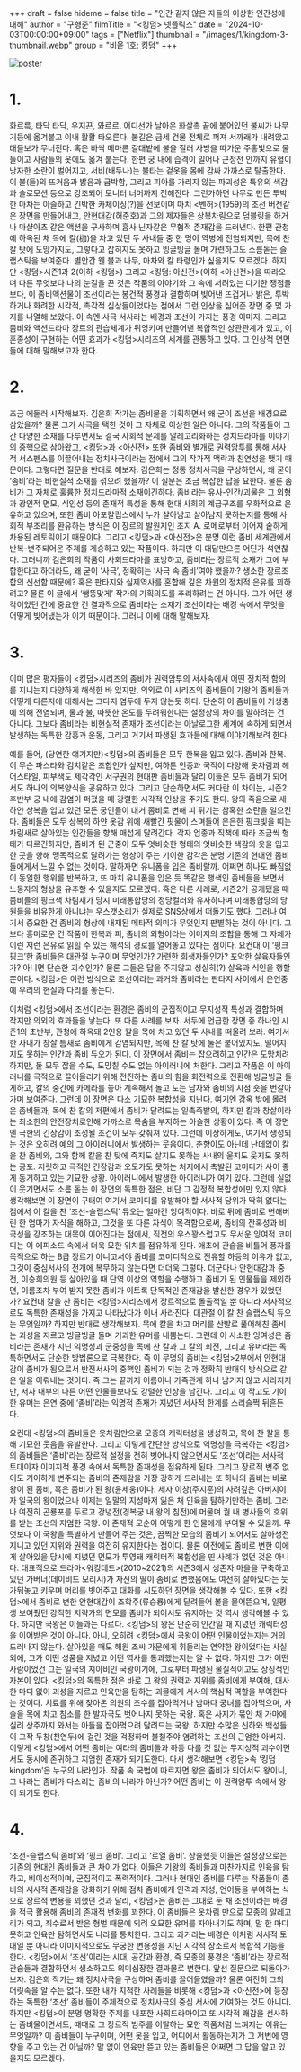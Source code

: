 +++
draft = false
hideme = false
title = "인간 같지 않은 자들의 이상한 인간성에 대해"
author = "구형준"
filmTitle = "<킹덤> 넷플릭스"
date = "2024-10-03T00:00:00+09:00"
tags = ["Netflix"]
thumbnail = "/images/1/kingdom-3-thumbnail.webp"
group = "비옽 1호: 킹덤"
+++

![poster](/images/1/kingdom-3-1.webp)

# 1.

화르륵, 타닥 타닥, 우지끈, 와르르. 어디선가 날아온 화살촉 끝에 붙어있던 불씨가 나무기둥에 옮겨붙고 이내 활활 타오른다. 불길은 금세 건물 전체로 퍼져 서까래가 내려앉고 대들보가 무너진다. 혹은 바싹 메마른 갈대밭에 불을 질러 사방을 따가운 주홍빛으로 물들이고 사람들의 옷에도 옮겨 붙는다. 한편 궁 내에 습격이 일어나 근정전 안까지 유혈이 낭자한 소란이 벌어지고, 서비(배두나)는 불타는 겉옷을 몸에 감싸 가까스로 탈출한다. 이 불(들)의 뜨거움과 밝음과 급박함, 그리고 피아를 가리지 않는 파괴성은 특유의 색감과 슬로모션 등으로 강조되어 모니터 너머까지 전해진다.
그런가하면 나무로 만든 투박한 마차는 아슬하고 긴박한 카체이싱(?)을 선보이며 마치 <벤허>(1959)의 조선 버전같은 장면을 만들어내고, 안현대감(허준호)과 그의 제자들은 상복차림으로 덤블링을 하거나  마샬아츠 같은 액션을 구사하며 흡사 닌자같은 무협적 존재감을 드러낸다. 한편 관청에 하옥된 채 목에 칼(枷)을 차고 있던 두 사내들 중 한 명이 역병에 전염되지만, 목에 찬 칼 탓에 도망가지도, 그렇다고 잡히지도 못하고 빙글빙글 돌며 가련하고도 소름돋는 슬랩스틱을 보여준다.
별안간 웬 불과 나무, 마차와 칼 타령인가 싶을지도 모르겠다. 하지만 <킹덤>시즌1과 2(이하 <킹덤>) 그리고 <킹덤: 아신전>(이하 <아신전>)을 따라오며 다른 무엇보다 나의 눈길을 끈 것은 작품의 이야기와 그 속에 서려있는 다기한 쟁점들 보다, 이 좀비액션물이 조선이라는 봉건적 풍경과 결합하며 빚어낸 뜨겁거나 밝은, 투박하거나 화려한 시각적, 촉각적 심상들이었다는 점에서 그런 인상을 심어준 장면 중 몇 가지를 나열해 보았다. 이 속엔 사극 서사라는 배경과 조선이 가지는 풍경 이미지, 그리고 좀비와 액션드라마 장르의 관습체계가 뒤엉키며 만들어낸 복합적인 상관관계가 있고, 이 혼종성이 구현하는 어떤 효과가 <킹덤>시리즈의 세계를 관통하고 있다. 그 인상적 면면들에 대해 말해보고자 한다.

# 2.

조금 에둘러 시작해보자. 김은희 작가는 좀비물을 기획하면서 왜 굳이 조선을 배경으로 삼았을까? 물론 그가 사극을 택한 것이 그 자체로 이상한 일은 아니다. 그의 작품들이 그간 다양한 소재를 다루면서도 결국 사회적 문제를 알레고리화하는 정치드라마를 이야기의 중핵으로 삼아왔고, <킹덤>과 <아신전> 또한 좀비와 별개로 권력암투를 통해 서사적 서스펜스를 이끌어내는 정치사극이라는 점에서 그의 작가적 맥락과 친연성을 맺기 때문이다. 그렇다면 질문을 반대로 해보자. 김은희는 정통 정치사극을 구상하면서, 왜 굳이 ‘좀비’라는 비현실적 소재를 섞으려 했을까?
이 질문은 조금 복잡한 답을 요한다. 물론 좀비가 그 자체로 훌륭한 정치드라마적 소재이긴하다. 좀비라는 유사-인간/괴물은 그 외형과 광인적 면모, 식인성 등의 존재적 특성을 통해 현대 사회의 계급구조를 우화적으로 은유하고 있으며, 또한 좀비 아포칼립스에서 누가 살아남고 살아남지 못하는지를 통해 사회적 부조리를 환유하는 방식은 이 장르의 발원지인 조지 A. 로메로부터 이어져 숱하게 차용된 레토릭이기 때문이다. 그리고 <킹덤>과 <아신전>은 분명 이런 좀비 세계관에서 반복-변주되어온 주제를 계승하고 있는 작품이다.
하지만 이 대답만으론 어딘가 석연찮다. 그러니까 김은희의 작품이 사회드라마를 표방하고, 좀비라는 장르적 소재가 그에 부합한다고 하더라도, 왜 굳이 ‘사극’, 정확히는 ‘사극 속 좀비’여야 했을까? 생소한 장르조합의 신선함 때문에? 혹은 판타지와 실제역사를 혼합해 깊은 차원의 정치적 은유를 꾀하려고? 물론 이 글에서 ‘쌩뚱맞게’ 작가의 기획의도를 추리하려는 건 아니다. 그가 어떤 생각이었던 간에 중요한 건 결과적으로 좀비라는 소재가 조선이라는 배경 속에서 무엇을 어떻게 빚어냈는가 이기 때문이다. 그러니 이에 대해 말해보자.

# 3.

이미 많은 평자들이 <킹덤>시리즈의 좀비가 권력암투의 서사속에서 어떤 정치적 함의를 지니는지 다양하게 해석한 바 있지만, 의외로 이 시리즈의 좀비들이 기왕의 좀비들과 어떻게 다른지에 대해서는 그다지 염두에 두지 않는듯 하다. 단순히 이 좀비들이 기생충에 의해 전염되며, 물과 불, 따뜻한 온도를 두려워한다는 설정상의 차이를 말하려는 건 아니다. 그보다 좀비라는 비현실적 존재가 조선이라는 아날로그한 세계에 속하게 되면서 발생하는 독특한 감흥과 운동, 그리고 거기서 파생된 효과들에 대해 이야기해보려 한다.

예를 들어, (당연한 얘기지만)<킹덤>의 좀비들은 모두 한복을 입고 있다. 좀비와 한복. 이 무슨 파스타와 김치같은 조합인가 싶지만, 여하튼 인종과 국적이 다양해 옷차림과 헤어스타일, 피부색도 제각각인 서구권의 현대판 좀비들과 달리 이들은 모두 좀비가 되어서도 하나의 의복양식을 공유하고 있다. 그리고 단순하면서도 커다란 이 차이는, 시즌2 후반부 궁 내에 감염이 퍼졌을 때 강렬한 시각적 인상을 주기도 한다.
왕의 죽음으로 새하얀 상복을 입고 있던 모든 궁인들이 대거 좀비로 변해 피 튀기는 참혹한 소란을 일으킨다. 좀비들은 모두 상복의 하얀 옷감 위에 새빨간 핏물이 스며들어 은은한 핑크빛을 띠는 차림새로 살아있는 인간들을 향해 매섭게 달려간다. 각자 업종과 직책에 따라 조금씩 형태가 다르긴하지만, 좀비가 된 군중이 모두 엇비슷한 형태의 엇비슷한 색감의 옷을 입고 한 곳을 향해 맹목적으로 달려가는 형상이 주는 기이한 감각은 분명 기존의 현대인 좀비들에게서 느낄 수 없는 것이다. 말하자면 유니폼을 입은 좀비랄까.
어쩌면 하나도 빠짐없이 동일한 행위를 반복하고, 또 마치 유니폼을 입은 듯 똑같은 행색인 좀비들을 보면서 노동자의 형상을 유추할 수 있을지도 모르겠다. 혹은 다른 사례로, 시즌2가 공개됐을 때 좀비들의 핑크색 차림새가 당시 미래통합당의 정당컬러와 유사하다며 미래통합당의 당원들을 비유한게 아니냐는 우스갯소리가 실제로 SNS상에서 떠돌기도 했다.
그러나 여기서 중요한 건 좀비의 형상에 내재된 메타적 의미가 무엇인지 판별하는 것이 아니다. 그보다 흥미로운 건 작품이 한복과 피, 좀비의 외형이라는 이미지의 조합을 통해 그 자체가 이런 저런 은유로 읽힐 수 있는 해석의 경로를 열어놓고 있다는 점이다. 요컨대 이 ‘핑크핑크’한 좀비들은 대관절 누구이며 무엇인가? 가련한 희생자들인가? 포악한 살육자들인가? 아니면 단순한 괴수인가? 물론 그들은 답을 주지않고 성실히(?) 살육과 식인을 행할 뿐이다. <킹덤>은 이런 방식으로 조선이라는 과거와 좀비라는 판타지 사이에서 은연중에 우리의 현실과 다리를 놓는다.

이처럼 <킹덤>에서 조선이라는 환경은 좀비의 군집적이고 무지성적 특성과 결합하며 작지만 의외의 효과들을 낳는다. 또 다른 사례를 보자. 서두에 언급한 장면 중 하나인 시즌1의 초반부, 관청에 하옥돼 2인용 칼을 목에 차고 있던 두 사내를 떠올려 보라. 여기서 한 사내가 창살 틈새로 좀비에게 감염되지만, 목에 찬 칼 탓에 둘은 붙어있지도, 떨어지지도 못하는 인간과 좀비 듀오가 된다. 이 장면에서 좀비는 잡으려하고 인간은 도망치려하지만, 둘 모두 잡을 수도, 도망칠 수도 없는 아이러니에 처한다. 그리고 작품은 이 아이러니를 극적으로 끌어올리기 위해 전진하는 좀비의 힘을 회전력으로 전환해 빙글빙글 돌게하고, 칼의 중간에 카메라를 놓아 계속해서 돌고 도는 남자와 좀비의 시점 숏을 번갈아가며 보여준다.
그런데 이 장면은 다소 기묘한 복합성을 지닌다. 여기엔 감옥 밖에 몰려온 좀비들과, 목에 찬 칼의 저편에서 좀비가 달려드는 일촉즉발의, 하지만 칼과 창살이라는 최소한의 안전장치로인해 가까스로 목숨을 부지하는 아슬한 상황이 있다. 즉 이 장면엔 극한의 긴장감이 조성될 조건이 모두 갖춰져 있다. 그런데 이상하게도, 여기서 생성되는 것은 오히려 예의 그 아이러니에서 발생하는 웃음이다. 춘향이도 아닌데 난데없이 칼을 찬 좀비와, 그와 함께 칼을 찬 탓에 죽지도 살지도 못하는 사내의 울지도 웃지도 못하는 공포. 저릿하고 극적인 긴장감과 오도가도 못하는 처지에서 촉발된 코미디가 사이 좋게 동거하고 있는 기묘한 상황. 아이러니에서 발생한 아이러니가 여기 있다.
그런데 실없이 웃기면서도 소름 돋는 이 장면의 독특한 점은, 비단 그 감정적 복합성에만 있지 않다. 생각해보면 이 장면이 구태여 여기서 코미디를 유발해야 할 서사적 당위가 딱히 없다는 점에서 이 칼을 찬 ‘조선-슬랩스틱’ 듀오는 얼마간 잉여적이다. 바로 뒤에 좀비로 변해버린 한 엄마가 자식을 해하고, 그것을 또 다른 자식이 목격함으로써, 좀비의 잔혹성과 비극성을 강조하는 대목이 이어진다는 점에서, 직전의 우스꽝스럽고도 무서운 잉여적 코미디는 이 에피소드 속에서 더욱 묘한 위치를 점유하게 된다.
애초에 관습을 비틀어 풍자를 목적으로 하는 B급 장르가 아니고서야 좀비를 코미디적으로 전유할 하등의 이유가 없고, 그것이 중심서사의 전개에 복무하지 않는다면 더더욱 그렇다. 더군다나 안현대감과 중전, 이승희의원 등 살아있을 때 단역 이상의 역할을 수행하고 좀비가 된 인물들을 제외하면, 이름조차 부여 받지 못한 좀비가 이토록 단독적인 존재감을 발산한 경우가 있었던가? 요컨대 칼을 찬 좀비는 <킹덤>시리즈에서 장르적으로 돌출적일 뿐 아니라 서사적으로도 독특한 존재성을 가지고 나타났다가 이내 사라진다. 대관절 이 칼 찬 슬랩스틱 듀오는 무엇일까?
하지만 반대로 생각해보자. 목에 칼을 차고 머리를 산발로 풀어헤친 좀비는 괴성을 지르고  빙글빙글 돌며 기괴한 유머를 내뿜는다. 그런데 이 사소한 잉여성은 좀비라는 존재가 지닌 익명성과 군중성을 목에 찬 칼과 그 칼의 회전, 그리고 유머라는 독특하면서도 단순한 방법론으로 극복한다. 즉 이 무명의 좀비는 <킹덤>2부에서 안현대감이  좀비가 됨으로서 반전서사의 중핵인 좀비가 되는 것과 정확히 반대의 방식으로 같은 일을 이뤄내는 것이다. 즉 그는 끝까지 이름이나 가족관계 하나 남기지 않고 사라지지만, 서사 내부의 다른 어떤 인물들보다도 강렬한 인상을 남긴다. 그리고 이 작고도 기이한 유머는 은연 중에 ‘좀비’라는 익명적 존재가 지녔던 서사적 한계를 스리슬쩍 뒤흔든다.

요컨대 <킹덤>의 좀비들은 옷차림만으로 모종의 캐릭터성을 생성하고, 목에 찬 칼을 통해 기묘한 웃음을 유발한다. 그리고 이렇게 간단한 방식으로 익명성을 극복하는 <킹덤>의 좀비들은 ‘좀비'라는 장르적 설정을 전혀 벗어나지 않으면서도 ‘조선’이라는 서사적 토대이자 이미지적 풍경 속에서 독특한 존재성을 점유하게 된다. 그리고 장르적 변주 없이도 기이하게 변주되는 좀비의 존재감을 가장 강하게 드러내는 또 하나의 좀비는 바로 왕이 된 좀비, 혹은 좀비가 된 왕(윤세웅)이다.
세자 이창(주지훈)의 사려깊은 아버지이자 일국의 왕이었으나 이제는 일말의 지성마저 잃은 채 인육을 탐하기만하는 좀비. 그러나 여전히 곤룡포를 두르고 강녕전(경복궁 내 왕의 침전)에 머물며 궐 내 병사들의 호위를 받는 조선의 지엄한 국왕. 이 존재적 모순이 어떻게 한 인물에게 부여될 수 있을까. 무엇보다 이 국왕을 특별하게 만들어 주는 것은, 끔찍한 모습의 좀비가 되어서도 살아생전 지니고 있던 지위와 권력을 여전히 유지한다는 점이다.
물론 이전에도 좀비로 변한 이에게 살아있을 당시에 지녔던 면모가 투영돼 캐릭터적 복합성을 띤 사례가 없던 것은 아니다. 대표적으로 드라마<워킹데드>(2010~2021)의 시즌3에서 생존자 마을을 구축하고 있던 가버너(데이비드 모리시)가 자신의 딸이 좀비로 변했음에도 여전히 살아있다는 듯 가둬놓고 키우며 머리를 빗어주고 대화를 시도하던 장면을 생각해볼 수 있다. 또한 <킹덤>에서 좀비로 변한 안현대감이 조학주(류승룡)에게 달려들어 볼을 물어뜯으며, 일평생 보여줬던 강직한 지략가의 면모를 좀비가 되어서도 유지하는 것 역시 생각해볼 수 있다.
하지만 국왕은 이들과는 다르다. <킹덤>의 왕은 단순히 인간일 때 지녔던 캐릭터성을 이어받은 것이 아니다. 아니, 오히려 <킹덤>에서 국왕이 어떤 인물이었는지는 거의 드러나지 않는다. 살아있을 때도 해원 조씨 가문에게 휘둘리는 연약한 왕이었다는 사실 외에, 그가 어떤 성품을 지녔고 어떤 역사를 통과했는지는 알 수 없다. 하지만 그가 어떤 사람이었건 그는 일국의 지아비인 국왕이기에, 그로부터 파생된 물질적이고도 상징적인 자본이 있다. <킹덤>의 독특한 점은 바로 그 왕의 권력과 지위를 좀비에게 부여해, 대사 한 마디 없이 괴성을 지르고 인육만을 탐하는 괴물에게 서사의 핵심적 역할을 부여한다는 것이다.
치료를 위해 찾아온 의원의 조수를 잡아먹거나 밤마다 궁녀를 잡아먹으며, 사슬을 목에 차고 침소를 한 발자국도 벗어나지 못하는 국왕. 혹은 사지가 묶인 채 가마에 실려 상주까지 와서는 아들을 잡아먹으려 달려드는 국왕. 하지만 수많은 신하와 백성들이 고작 두창(천연두)에 걸린 것을 걱정하며 불철주야 염려하는 조선의 근엄한 아버지. 이렇게 <킹덤>에서 어떤 좀비는 여타의 좀비들과 하등 다를 것 없는 무지성적 괴수이면서도 동시에 존귀하고 지엄한 존재가 되기도한다. 다시 생각해보면 <킹덤>속 ‘킹덤kingdom’은 누구의 나라인가. 작품 속 국법에 따르자면 왕은 좀비가 되어서도 왕이니, 그 나라는 좀비가 다스리는 좀비의 나라가 아닌가? 어떤 좀비는 이 권력암투 속에서 왕이 되기도 한다.

# 4.

‘조선-슬랩스틱 좀비’와 ‘핑크 좀비’. 그리고 ‘로열 좀비’. 상술했듯 이들은 설정상으로는 기존의 현대인 좀비들과 큰 차이가 없다. 이들은 기왕의 좀비들과 마찬가지로 인육을 탐하고, 비이성적이며, 군집적이고 폭력적이다. 그러나 현대인 좀비를 다루는 작품들이 좀비의 서사적 존재감을 강화하기 위해 점차 좀비에게 인격과 지성, 언어등을 부여하는 식으로 장르적 변용을 꾀했던 것과 달리, <킹덤>은 좀비는 그대로 둔 채 조선이라는 배경을 적극 활용해 좀비의 존재적 변화를 꾀한다. 이 좀비들은 옷차림 만으로 모종의 알레고리가 되고, 죄수로서 받은 형벌 때문에 되려 오묘한 유머를 자아내기도 하며, 말 한 마디 못하고 인육만 탐하면서도 나라를 통치한다.
그리고 과거라는 배경은 이처럼 서사적 토대일 뿐 아니라 이미지적으로도 무궁한 변용성을 지닌 시각적 장소로서 복합적 기능을 한다. <킹덤>에서 ‘조선’이라는 시대, 공간과 환경, 즉 모종의 풍경은 ‘좀비’라는 장르적 관습들과 결합하면서 생소하고도 의미심장한 결과물로 변한다.
앞선 질문으로 되돌아가보자. 김은희 작가는 왜 정치사극을 구상하며 좀비를 끌어들였을까? 물론 여전히 그의 머릿속을 알 수는 없다. 또한 내가 지적한 사례들을 비롯해 <킹덤>과 <아신전>에 등장하는 독특한 ‘조선’ 좀비들이 주체적으로 정치사극의 중심 서사에 기여하는 것도 아니다. 하지만 <킹덤>이 분명 명확한 주제를 내포한 사회드라마이고 또 시각적 쾌감을 선사하는 좀비물이면서도, 때때로 그 장르적 범주를 이탈하는 묘한 작품처럼 느껴지는 이유는 무엇일까? 이 좀비들이 누구이며, 어떤 옷을 입고, 어디에서 활동하는지가 그 저변에 영향을 주고 있는 건 아닐까? 말 없이 인육만 뜯고 있는 좀비들은 어쩌면 그 답을 알고 있을지도 모르겠다.
